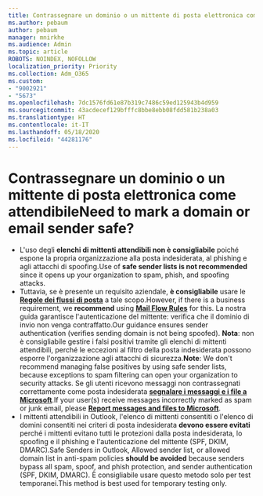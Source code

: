 ```yaml
---
title: Contrassegnare un dominio o un mittente di posta elettronica come attendibile
ms.author: pebaum
author: pebaum
manager: mnirkhe
ms.audience: Admin
ms.topic: article
ROBOTS: NOINDEX, NOFOLLOW
localization_priority: Priority
ms.collection: Adm_O365
ms.custom:
- "9002921"
- "5673"
ms.openlocfilehash: 7dc1576fd61e87b319c7486c59ed125943b4d959
ms.sourcegitcommit: 43acdecef129bfffc8bbe8ebb08fdd581b238a03
ms.translationtype: HT
ms.contentlocale: it-IT
ms.lasthandoff: 05/18/2020
ms.locfileid: "44281176"
---
```

# <a name="need-to-mark-a-domain-or-email-sender-safe"></a><span data-ttu-id="a9f47-102">Contrassegnare un dominio o un mittente di posta elettronica come attendibile</span><span class="sxs-lookup"><span data-stu-id="a9f47-102">Need to mark a domain or email sender safe?</span></span>

- <span data-ttu-id="a9f47-103">L'uso degli **elenchi di mittenti attendibili non è consigliabile** poiché espone la propria organizzazione alla posta indesiderata, al phishing e agli attacchi di spoofing.</span><span class="sxs-lookup"><span data-stu-id="a9f47-103">Use of **safe sender lists is not recommended** since it opens up your organization to spam, phish, and spoofing attacks.</span></span>
- <span data-ttu-id="a9f47-104">Tuttavia, se è presente un requisito aziendale, **è consigliabile** usare le **[Regole dei flussi di posta](https://docs.microsoft.com/microsoft-365/security/office-365-security/create-safe-sender-lists-in-office-365?view=o365-worldwide#recommended-use-mail-flow-rules)** a tale scopo.</span><span class="sxs-lookup"><span data-stu-id="a9f47-104">However, if there is a business requirement, we **recommend** using **[Mail Flow Rules](https://docs.microsoft.com/microsoft-365/security/office-365-security/create-safe-sender-lists-in-office-365?view=o365-worldwide#recommended-use-mail-flow-rules)** for this.</span></span> <span data-ttu-id="a9f47-105">La nostra guida garantisce l'autenticazione del mittente: verifica che il dominio di invio non venga contraffatto.</span><span class="sxs-lookup"><span data-stu-id="a9f47-105">Our guidance ensures sender authentication (verifies sending domain is not being spoofed).</span></span> <span data-ttu-id="a9f47-106">**Nota**: non è consigliabile gestire i falsi positivi tramite gli elenchi di mittenti attendibili, perché le eccezioni al filtro della posta indesiderata possono esporre l'organizzazione agli attacchi di sicurezza.</span><span class="sxs-lookup"><span data-stu-id="a9f47-106">**Note**: We don't recommend managing false positives by using safe sender lists, because exceptions to spam filtering can open your organization to security attacks.</span></span> <span data-ttu-id="a9f47-107">Se gli utenti ricevono messaggi non contrassegnati correttamente come posta indesiderata **[segnalare i messaggi e i file a Microsoft](https://protection.office.com/reportsubmission)**.</span><span class="sxs-lookup"><span data-stu-id="a9f47-107">If your user(s) receive messages incorrectly marked as spam or junk email, please **[Report messages and files to Microsoft](https://protection.office.com/reportsubmission)**.</span></span>
- <span data-ttu-id="a9f47-108">I mittenti attendibili in Outlook, l'elenco di mittenti consentiti o l'elenco di domini consentiti nei criteri di posta indesiderata **devono essere evitati** perché i mittenti evitano tutti le protezioni dalla posta indesiderata, lo spoofing e il phishing e l'autenticazione del mittente (SPF, DKIM, DMARC).</span><span class="sxs-lookup"><span data-stu-id="a9f47-108">Safe Senders in Outlook, Allowed sender list, or allowed domain list in anti-spam policies **should be avoided** because senders bypass all spam, spoof, and phish protection, and sender authentication (SPF, DKIM, DMARC).</span></span> <span data-ttu-id="a9f47-109">È consigliabile usare questo metodo solo per test temporanei.</span><span class="sxs-lookup"><span data-stu-id="a9f47-109">This method is best used for temporary testing only.</span></span>
